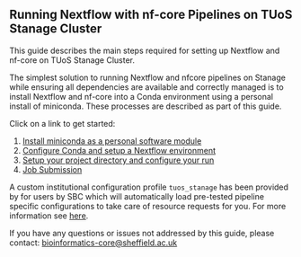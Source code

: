 ## Running Nextflow with nf-core Pipelines on TUoS Stanage Cluster

This guide describes the main steps required for setting up Nextflow and nf-core on TUoS Stanage Cluster.

The simplest solution to running Nextflow and nfcore pipelines on Stanage while ensuring all dependencies are available and correctly managed is to install Nextflow and nf-core into a Conda environment using a personal install of miniconda. These processes are described as part of this guide.

Click on a link to get started:

1. [Install miniconda as a personal software module](./user_guide/install_miniconda.md)
2. [Configure Conda and setup a Nextflow environment](./user_guide/configure_conda_and_nextflow.md)
3. [Setup your project directory and configure your run](./user_guide/project_setup.md)
4. [Job Submission](./user_guide/job_submission.md)

A custom institutional configuration profile `tuos_stanage` has been provided by for users by SBC which will automatically load pre-tested pipeline specific configurations to take care of resource requests for you. For more information see [here](https://github.com/nf-core/configs/blob/master/docs/tuos_stanage.md).

If you have any questions or issues not addressed by this guide, please contact: [bioinformatics-core@sheffield.ac.uk](mailto:bioinformatics-core@sheffield.ac.uk)